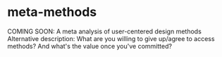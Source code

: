 # meta-methods
COMING SOON: A meta analysis of user-centered design methods
Alternative description: What are you willing to give up/agree to access methods? And what's the value once you've committed?
